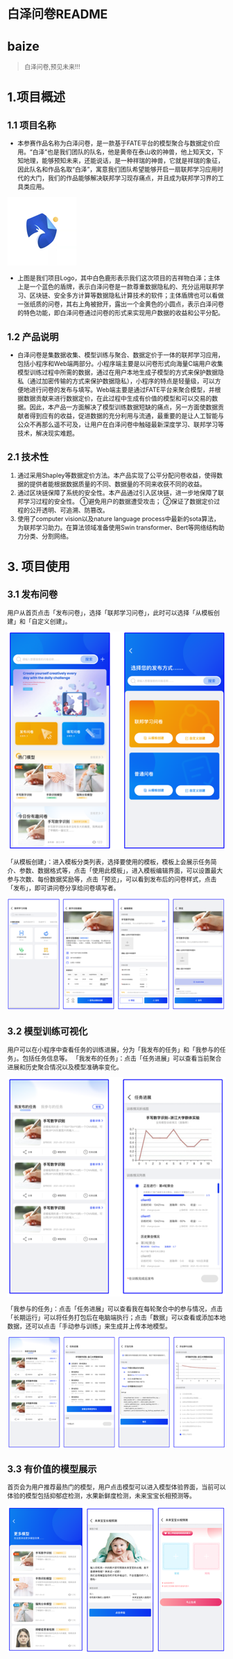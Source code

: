 白泽问卷README
===
# baize

> 白泽问卷,预见未来!!!
# 1.项目概述
## 1.1 项目名称
- 本参赛作品名称为白泽问卷，是一款基于FATE平台的模型聚合与数据定价应用。“白泽”也是我们团队的队名，他是黄帝在泰山收的神兽，他上知天文，下知地理，能够预知未来，还能说话，是一种祥瑞的神兽，它就是祥瑞的象征，因此队名和作品名取“白泽”，寓意我们团队希望能够开启一扇联邦学习应用时代的大门，我们的作品能够解决联邦学习现存痛点，并且成为联邦学习界的工具类应用。


![img_3.png](docs/img_3.png)

- 上图是我们项目Logo，其中白色鹿形表示我们这次项目的吉祥物白泽；主体上是一个蓝色的盾牌，表示白泽问卷是一款尊重数据隐私的、充分运用联邦学习、区块链、安全多方计算等数据隐私计算技术的软件；主体盾牌也可以看做一张纸质的问卷，其右上角被掀开，露出一个金黄色的小圆点，表示白泽问卷的特色功能，即白泽问卷通过问卷的形式来实现用户数据的收益和公平分配。
## 1.2 产品说明
- 白泽问卷是集数据收集、模型训练与聚合、数据定价于一体的联邦学习应用，包括小程序和Web端两部分。小程序端主要是以问卷形式向海量C端用户收集模型训练过程中所需的数据，通过在用户本地生成子模型的方式来保护数据隐私（通过加密传输的方式来保护数据隐私），小程序的特点是轻量级，可以方便地进行问卷的发布与填写。Web端主要是通过FATE平台来聚合模型，并根据数据贡献来进行数据定价，在此过程中生成有价值的模型和可以交易的数据。因此，本产品一方面解决了模型训练数据短缺的痛点，另一方面使数据贡献者得到应有的收益，促进数据的充分利用与流通，最重要的是让人工智能与公众不再那么遥不可及，让用户在白泽问卷中触碰最新深度学习、联邦学习等技术，解决现实难题。



## 2.1 技术性
1. 通过采用Shapley等数据定价方法。本产品实现了公平分配问卷收益，使得数据的提供者能根据数据质量的不同、数据量的不同来收获不同的收益。
2. 通过区块链保障了系统的安全性。本产品通过引入区块链，进一步地保障了联邦学习过程的安全性。
   ①避免用户的数据遭受攻击；
   ②保证了数据定价过程的公开透明、可追溯、防篡改。
3. 使用了computer vision以及nature language process中最新的sota算法，为联邦学习助力。在算法领域准备使用Swin transformer、Bert等网络结构助力分类、分割网络。

# 3. 项目使用
## 3.1 发布问卷

用户从首页点击「发布问卷」，选择「联邦学习问卷」，此时可以选择「从模板创建」和「自定义创建」。

![img_4.png](docs/img_4.png)

「从模板创建」：进入模板分类列表，选择要使用的模板，模板上会展示任务简介、参数、数据格式等，点击「使用此模板」，进入模板编辑界面，可以设置最大参与次数、每份数据奖励等，点击「预览」，可以看到发布后的问卷样式，点击「发布」，即可讲问卷分享给问卷填写者。

![img_5.png](docs/img_5.png)

## 3.2 模型训练可视化
用户可以在小程序中查看任务的训练进展，分为「我发布的任务」和「我参与的任务」。包括任务信息等。
「我发布的任务」：点击「任务进展」可以查看当前聚合进展和历史聚合情况以及模型准确率变化。


![img_6.png](docs/img_6.png)

「我参与的任务」：点击「任务进展」可以查看我在每轮聚合中的参与情况，点击「长期运行」可以将任务打包后在电脑端执行；点击「数据」可以查看或添加本地数据，还可以点击「手动参与训练」来生成并上传本地模型。


![img_7.png](docs/img_7.png)

## 3.3 有价值的模型展示
首页会为用户推荐最热门的模型，用户点击模型可以进入模型体验界面，当前可以体验的模型包括抑郁症检测，水果新鲜度检测，未来宝宝长相预测等。


![img_8.png](docs/img_8.png)
